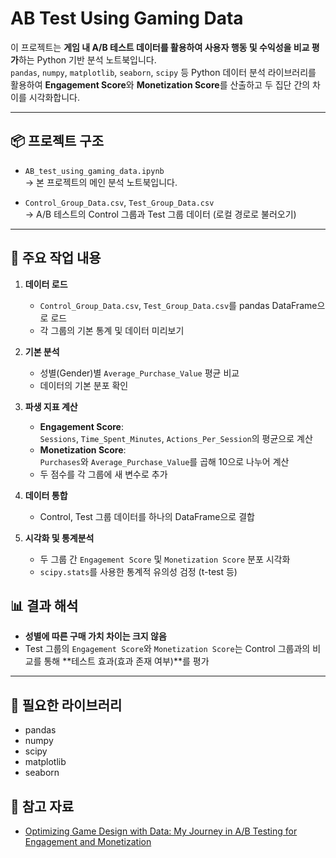 # AB Test Using Gaming Data

이 프로젝트는 **게임 내 A/B 테스트 데이터를 활용하여 사용자 행동 및 수익성을 비교 평가**하는 Python 기반 분석 노트북입니다.  
`pandas`, `numpy`, `matplotlib`, `seaborn`, `scipy` 등 Python 데이터 분석 라이브러리를 활용하여 **Engagement Score**와 **Monetization Score**를 산출하고 두 집단 간의 차이를 시각화합니다.

---

## 📦 **프로젝트 구조**
- `AB_test_using_gaming_data.ipynb`  
  → 본 프로젝트의 메인 분석 노트북입니다.

- `Control_Group_Data.csv`, `Test_Group_Data.csv`  
  → A/B 테스트의 Control 그룹과 Test 그룹 데이터 (로컬 경로로 불러오기)

---

## 📝 **주요 작업 내용**

1. **데이터 로드**
   - `Control_Group_Data.csv`, `Test_Group_Data.csv`를 pandas DataFrame으로 로드
   - 각 그룹의 기본 통계 및 데이터 미리보기
  
2. **기본 분석**
   - 성별(Gender)별 `Average_Purchase_Value` 평균 비교
   - 데이터의 기본 분포 확인

3. **파생 지표 계산**
   - **Engagement Score**:  
     `Sessions`, `Time_Spent_Minutes`, `Actions_Per_Session`의 평균으로 계산
   - **Monetization Score**:  
     `Purchases`와 `Average_Purchase_Value`를 곱해 10으로 나누어 계산
   - 두 점수를 각 그룹에 새 변수로 추가

4. **데이터 통합**
   - Control, Test 그룹 데이터를 하나의 DataFrame으로 결합

5. **시각화 및 통계분석**
   - 두 그룹 간 `Engagement Score` 및 `Monetization Score` 분포 시각화
   - `scipy.stats`를 사용한 통계적 유의성 검정 (t-test 등)

## 📊 **결과 해석**
- **성별에 따른 구매 가치 차이는 크지 않음**
- Test 그룹의 `Engagement Score`와 `Monetization Score`는 Control 그룹과의 비교를 통해 **테스트 효과(효과 존재 여부)**를 평가

---
## 🧩 **필요한 라이브러리**
- pandas
- numpy
- scipy
- matplotlib
- seaborn

## 🔗 참고 자료

- [Optimizing Game Design with Data: My Journey in A/B Testing for Engagement and Monetization](https://halbeeb.medium.com/optimizing-game-design-with-data-my-journey-in-a-b-testing-for-engagement-and-monetization-d812bf58360f)

